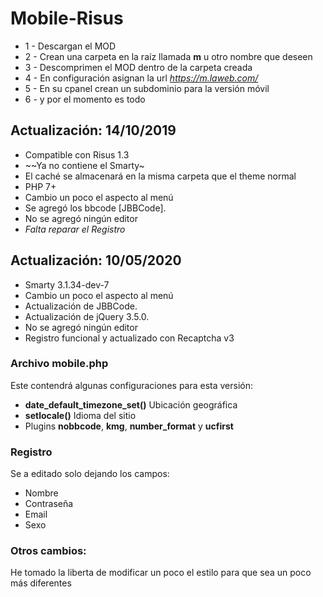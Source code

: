 # Mobile-Risus

* 1 - Descargan el MOD
* 2 - Crean una carpeta en la raíz llamada **m** u otro nombre que deseen
* 3 - Descomprimen el MOD dentro de la carpeta creada
* 4 - En configuración asignan la url *https://m.laweb.com/*
* 5 - En su cpanel crean un subdominio para la versión móvil
* 6 - y por el momento es todo

## Actualización: 14/10/2019
* Compatible con Risus 1.3
* ~~Ya no contiene el Smarty~
* El caché se almacenará en la misma carpeta que el theme normal
* PHP 7+
* Cambio un poco el aspecto al menú
* Se agregó los bbcode [JBBCode].
* No se agregó ningún editor
* _Falta reparar el Registro_

## Actualización: 10/05/2020
* Smarty 3.1.34-dev-7
* Cambio un poco el aspecto al menú
* Actualización de JBBCode.
* Actualización de jQuery 3.5.0.
* No se agregó ningún editor
* Registro funcional y actualizado con Recaptcha v3

### Archivo mobile.php
Este contendrá algunas configuraciones para esta versión:
* **date_default_timezone_set()** Ubicación geográfica
* **setlocale()** Idioma del sitio
* Plugins **nobbcode**, **kmg**, **number_format** y **ucfirst**

### Registro
Se a editado solo dejando los campos:
* Nombre
* Contraseña
* Email
* Sexo

### Otros cambios:
He tomado la liberta de modificar un poco el estilo para que 
sea un poco más diferentes